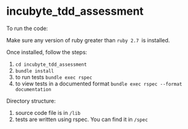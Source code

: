 # incubyte_tdd_assessment

To run the code:

Make sure any version of ruby greater than `ruby 2.7 `is installed.

Once installed, follow the steps:

1. `cd incubyte_tdd_assessment`
2. `bundle install`
3. to run tests `bundle exec rspec`
4. to view tests in a documented format `bundle exec rspec --format documentation`


Directory structure:

1. source code file is in `/lib` 
2. tests are written using rspec. You can find it in `/spec`